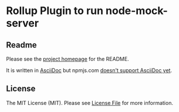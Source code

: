 # Rollup Plugin to run node-mock-server

## Readme

Please see the [project homepage](https://github.com/dschulten/rollup-plugin-node-mock-server) for the README.

It is written in [AsciiDoc](http://www.methods.co.nz/asciidoc/) but npmjs.com [doesn't support AsciiDoc yet](https://github.com/npm/www/issues/42).

## License

The MIT License (MIT). Please see [License File](LICENSE) for more information.
